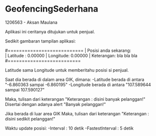 # GeofencingSederhana

1206563 - Aksan Maulana

Aplikasi ini ceritanya ditujukan untuk penjual.

Sedikit gambaran tampilan aplikasi:

#===========================
| Posisi anda sekarang:                 
| Latitude : 0.00000
| Longitude: 0.00000
| Keterangan: bla bla bla               
#==========================

Latitude sama Longitude untuk memberitahu posisi si penjual.

Saat dia berada di dalam area GIK, dimana:
  -Latitude berada di antara   "-6.860363 sampai -6.860195"
  -Longitude berada di antara  "107.589644 sampai 107.590127"
  
  Maka, tulisan dari keterangan "Keterangan : disini banyak pelanggan!"
  Disertai dengan adanya alert "Banyak pelanggan!"
  
Jika berada di luar area GIK
  Maka, tulisan dari keterangan "Keterangan : disini sedikit pelanggan!"
  
Waktu update posisi:
-Interval          : 10 detik
-FastestInterval   : 5 detik
